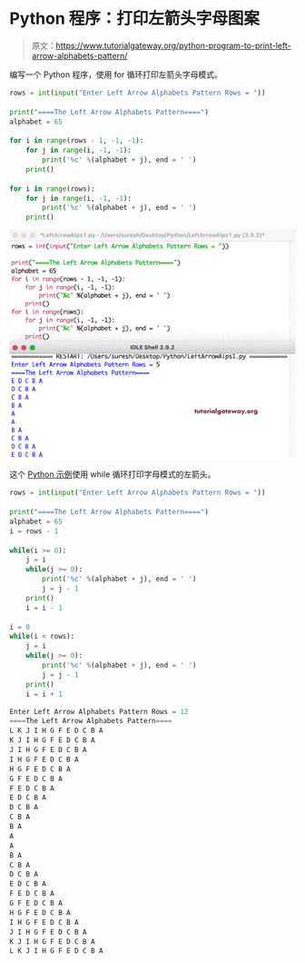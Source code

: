 # Python 程序：打印左箭头字母图案

> 原文：<https://www.tutorialgateway.org/python-program-to-print-left-arrow-alphabets-pattern/>

编写一个 Python 程序，使用 for 循环打印左箭头字母模式。

```py
rows = int(input("Enter Left Arrow Alphabets Pattern Rows = "))

print("====The Left Arrow Alphabets Pattern====")
alphabet = 65

for i in range(rows - 1, -1, -1):
    for j in range(i, -1, -1):
        print('%c' %(alphabet + j), end = ' ')
    print()

for i in range(rows):
    for j in range(i, -1, -1):
        print('%c' %(alphabet + j), end = ' ')
    print()
```

![Python Program to Print Left Arrow Alphabets Pattern](img/e6a2f36be79765bb20b2d2859bc78091.png)

这个 [Python 示例](https://www.tutorialgateway.org/python-programming-examples/)使用 while 循环打印字母模式的左箭头。

```py
rows = int(input("Enter Left Arrow Alphabets Pattern Rows = "))

print("====The Left Arrow Alphabets Pattern====")
alphabet = 65
i = rows - 1

while(i >= 0):
    j = i
    while(j >= 0):
        print('%c' %(alphabet + j), end = ' ')
        j = j - 1
    print()
    i = i - 1

i = 0    
while(i < rows):
    j = i
    while(j >= 0):
        print('%c' %(alphabet + j), end = ' ')
        j = j - 1
    print()
    i = i + 1
```

```py
Enter Left Arrow Alphabets Pattern Rows = 12
====The Left Arrow Alphabets Pattern====
L K J I H G F E D C B A 
K J I H G F E D C B A 
J I H G F E D C B A 
I H G F E D C B A 
H G F E D C B A 
G F E D C B A 
F E D C B A 
E D C B A 
D C B A 
C B A 
B A 
A 
A 
B A 
C B A 
D C B A 
E D C B A 
F E D C B A 
G F E D C B A 
H G F E D C B A 
I H G F E D C B A 
J I H G F E D C B A 
K J I H G F E D C B A 
L K J I H G F E D C B A 
```